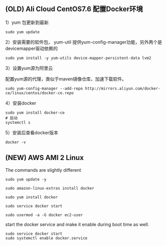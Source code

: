 ## (OLD) Ali Cloud CentOS7.6 配置Docker环境

1）yum 包更新到最新

```sudo yum update```

2）安装需要的软件包， yum-util 提供yum-config-manager功能，另外两个是devicemapper驱动依赖的

```
sudo yum install -y yum-utils device-mapper-persistent-data lvm2
```

3）设置yum源为阿里云

配置yum源的代理，类似于maven镜像仓库，加速下载软件。

```
sudo yum-config-manager --add-repo http://mirrors.aliyun.com/docker-ce/linux/centos/docker-ce.repo
```

4）安装docker

```
sudo yum install docker-ce  
# 启动  
systemctl s
```

5）安装后查看docker版本

```
docker -v
```

## (NEW) AWS AMI 2 Linux
The commands are slightly different
```shell
sudo yum update -y 

sudo amazon-linux-extras install docker 

sudo yum install docker 

sudo service docker start 

sudo usermod -a -G docker ec2-user 
```
start the docker service and make it enable during boot time as well.

```shell
sudo service docker start
sudo systemctl enable docker.service
```
